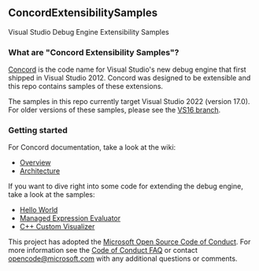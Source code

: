 ## ConcordExtensibilitySamples
Visual Studio Debug Engine Extensibility Samples

### What are "Concord Extensibility Samples"?
[Concord](https://github.com/Microsoft/ConcordExtensibilitySamples/wiki/Overview) is the code name for Visual Studio's new debug engine that first shipped in Visual Studio 2012.  Concord was designed to be extensible and this repo contains samples of these extensions.

The samples in this repo currently target Visual Studio 2022 (version 17.0). For older versions of these samples, please see the [VS16 branch](https://github.com/Microsoft/ConcordExtensibilitySamples/tree/VS16).

### Getting started

For Concord documentation, take a look at the wiki:
* [Overview](https://github.com/Microsoft/ConcordExtensibilitySamples/wiki/Overview)
* [Architecture](https://github.com/Microsoft/ConcordExtensibilitySamples/wiki/Concord-Architecture)

If you want to dive right into some code for extending the debug engine, take a look at the samples:
* [Hello World](https://github.com/Microsoft/ConcordExtensibilitySamples/wiki/Hello-World-Sample)
* [Managed Expression Evaluator](https://github.com/Microsoft/ConcordExtensibilitySamples/wiki/Managed-Expression-Evaluator-Sample)
* [C++ Custom Visualizer](https://github.com/Microsoft/ConcordExtensibilitySamples/wiki/Cpp-Custom-Visualizer-Sample)

This project has adopted the [Microsoft Open Source Code of Conduct](https://opensource.microsoft.com/codeofconduct/). For more information see the [Code of Conduct FAQ](https://opensource.microsoft.com/codeofconduct/faq/) or contact [opencode@microsoft.com](mailto:opencode@microsoft.com) with any additional questions or comments.
